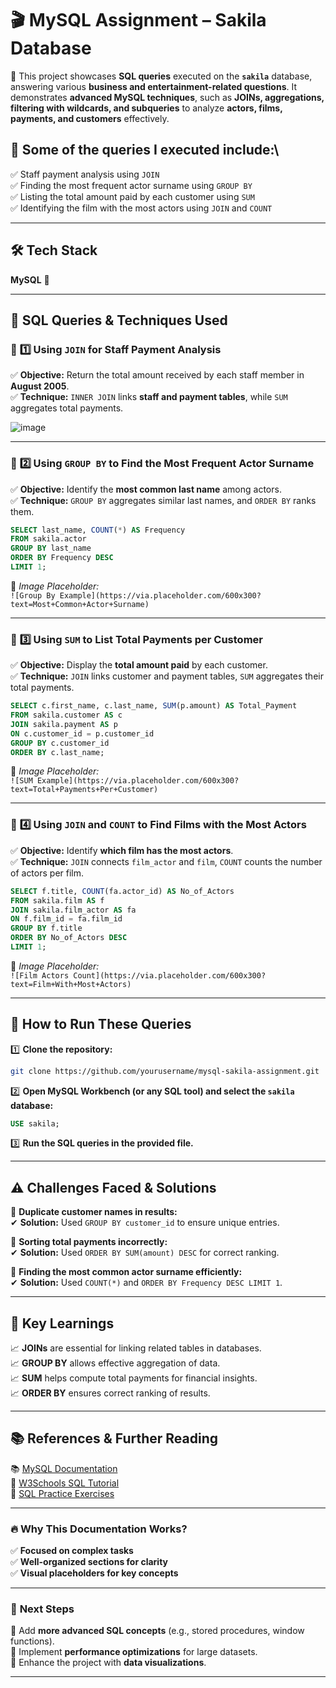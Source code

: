 # 🎬 **MySQL Assignment – Sakila Database**

📌 This project showcases **SQL queries** executed on the **`sakila`** database, answering various **business and entertainment-related questions**. It demonstrates **advanced MySQL techniques**, such as **JOINs, aggregations, filtering with wildcards, and subqueries** to analyze **actors, films, payments, and customers** effectively.

## 🔎 **Some of the queries I executed include:**\
✅ Staff payment analysis using `JOIN`\
✅ Finding the most frequent actor surname using `GROUP BY`\
✅ Listing the total amount paid by each customer using `SUM`\
✅ Identifying the film with the most actors using `JOIN` and `COUNT`

---

## 🛠️ **Tech Stack**

**MySQL** 🐄️

---

## 📂 **SQL Queries & Techniques Used**

### 🔹 **1️⃣ Using `JOIN` for Staff Payment Analysis**

✅ **Objective:** Return the total amount received by each staff member in **August 2005**.\
✅ **Technique:** `INNER JOIN` links **staff and payment tables**, while `SUM` aggregates total payments.

![image](https://github.com/user-attachments/assets/990d05b6-d7b6-420b-90e8-66091e3ef6f0)


---

### 🔹 **2️⃣ Using `GROUP BY` to Find the Most Frequent Actor Surname**

✅ **Objective:** Identify the **most common last name** among actors.\
✅ **Technique:** `GROUP BY` aggregates similar last names, and `ORDER BY` ranks them.

```sql
SELECT last_name, COUNT(*) AS Frequency  
FROM sakila.actor  
GROUP BY last_name  
ORDER BY Frequency DESC  
LIMIT 1;
```
🎨 *Image Placeholder:*\
`![Group By Example](https://via.placeholder.com/600x300?text=Most+Common+Actor+Surname)`

---

### 🔹 **3️⃣ Using `SUM` to List Total Payments per Customer**

✅ **Objective:** Display the **total amount paid** by each customer.\
✅ **Technique:** `JOIN` links customer and payment tables, `SUM` aggregates their total payments.

```sql
SELECT c.first_name, c.last_name, SUM(p.amount) AS Total_Payment  
FROM sakila.customer AS c  
JOIN sakila.payment AS p  
ON c.customer_id = p.customer_id  
GROUP BY c.customer_id  
ORDER BY c.last_name;
```
🎨 *Image Placeholder:*\
`![SUM Example](https://via.placeholder.com/600x300?text=Total+Payments+Per+Customer)`

---

### 🔹 **4️⃣ Using `JOIN` and `COUNT` to Find Films with the Most Actors**

✅ **Objective:** Identify **which film has the most actors**.\
✅ **Technique:** `JOIN` connects `film_actor` and `film`, `COUNT` counts the number of actors per film.

```sql
SELECT f.title, COUNT(fa.actor_id) AS No_of_Actors  
FROM sakila.film AS f  
JOIN sakila.film_actor AS fa  
ON f.film_id = fa.film_id  
GROUP BY f.title  
ORDER BY No_of_Actors DESC  
LIMIT 1;
```
🎨 *Image Placeholder:*\
`![Film Actors Count](https://via.placeholder.com/600x300?text=Film+With+Most+Actors)`

---

## 🚀 **How to Run These Queries**

1️⃣ **Clone the repository:**

```bash
git clone https://github.com/yourusername/mysql-sakila-assignment.git
```

2️⃣ **Open MySQL Workbench (or any SQL tool) and select the `sakila` database:**

```sql
USE sakila;
```

3️⃣ **Run the SQL queries in the provided file.**

---

## ⚠️ **Challenges Faced & Solutions**

🔸 **Duplicate customer names in results:**\
✔ **Solution:** Used `GROUP BY customer_id` to ensure unique entries.

🔸 **Sorting total payments incorrectly:**\
✔ **Solution:** Used `ORDER BY SUM(amount) DESC` for correct ranking.

🔸 **Finding the most common actor surname efficiently:**\
✔ **Solution:** Used `COUNT(*)` and `ORDER BY Frequency DESC LIMIT 1`.

---

## 🎯 **Key Learnings**

📈 **JOINs** are essential for linking related tables in databases.\
📈 **GROUP BY** allows effective aggregation of data.\
📈 **SUM** helps compute total payments for financial insights.\
📈 **ORDER BY** ensures correct ranking of results.

---

## 📚 **References & Further Reading**

📚 [MySQL Documentation](https://dev.mysql.com/doc/)\
🏫 [W3Schools SQL Tutorial](https://www.w3schools.com/sql/)\
📝 [SQL Practice Exercises](https://www.sql-practice.com/)

---

### 🔥 **Why This Documentation Works?**

✅ **Focused on complex tasks**\
✅ **Well-organized sections for clarity**\
✅ **Visual placeholders for key concepts**

---

### 🚀 **Next Steps**

🔹 Add **more advanced SQL concepts** (e.g., stored procedures, window functions).\
🔹 Implement **performance optimizations** for large datasets.\
🔹 Enhance the project with **data visualizations**.

---

